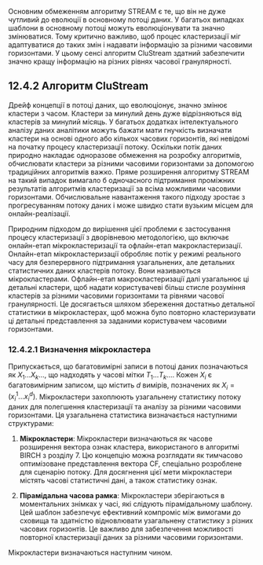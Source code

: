 Основним обмеженням алгоритму STREAM є те, що він не дуже чутливий до еволюції в основному потоці даних. У багатьох випадках шаблони в основному потоці можуть еволюціонувати та значно змінюватися. Тому критично важливо, щоб процес кластеризації міг адаптуватися до таких змін і надавати інформацію за різними часовими горизонтами. У цьому сенсі алгоритм CluStream здатний забезпечити значно кращу інформацію на різних рівнях часової гранулярності.

## 12.4.2 Алгоритм CluStream

Дрейф концепції в потоці даних, що еволюціонує, значно змінює кластери з часом. Кластери за минулий день дуже відрізняються від кластерів за минулий місяць. У багатьох додатках інтелектуального аналізу даних аналітики можуть бажати мати гнучкість визначати кластери на основі одного або кількох часових горизонтів, які невідомі на початку процесу кластеризації потоку. Оскільки потік даних природно накладає одноразове обмеження на розробку алгоритмів, обчислювати кластери за різними часовими горизонтами за допомогою традиційних алгоритмів важко. Пряме розширення алгоритму STREAM на такий випадок вимагало б одночасного підтримання проміжних результатів алгоритмів кластеризації за всіма можливими часовими горизонтами. Обчислювальне навантаження такого підходу зростає з прогресуванням потоку даних і може швидко стати вузьким місцем для онлайн-реалізації.

Природним підходом до вирішення цієї проблеми є застосування процесу кластеризації з дворівневою методологією, що включає онлайн-етап мікрокластеризації та офлайн-етап макрокластеризації. Онлайн-етап мікрокластеризації обробляє потік у режимі реального часу для безперервного підтримання узагальнених, але детальних статистичних даних кластерів потоку. Вони називаються мікрокластерами. Офлайн-етап макрокластеризації далі узагальнює ці детальні кластери, щоб надати користувачеві більш стисле розуміння кластерів за різними часовими горизонтами та рівнями часової гранулярності. Це досягається шляхом збереження достатньо детальної статистики в мікрокластерах, щоб можна було повторно кластеризувати ці детальні представлення за заданими користувачем часовими горизонтами.

### 12.4.2.1 Визначення мікрокластера

Припускається, що багатовимірні записи в потоці даних позначаються як $X_1 . . . X_k . . .$, що надходять у часові мітки $T_1 . . . T_k . . .$. Кожен $X_i$ є багатовимірним записом, що містить $d$ вимірів, позначених як $X_i = (x_i^1 . . . x_i^d)$. Мікрокластери захоплюють узагальнену статистику потоку даних для полегшення кластеризації та аналізу за різними часовими горизонтами. Ця узагальнена статистика визначається наступними структурами:

1. **Мікрокластери**: Мікрокластери визначаються як часове розширення вектора ознак кластера, використаного в алгоритмі BIRCH з розділу 7. Цю концепцію можна розглядати як тимчасово оптимізоване представлення вектора CF, спеціально розроблене для сценарію потоку. Для досягнення цієї мети мікрокластери містять часові статистичні дані, а також статистику ознак.

2. **Пірамідальна часова рамка**: Мікрокластери зберігаються в моментальних знімках у часі, які слідують пірамідальному шаблону. Цей шаблон забезпечує ефективний компроміс між вимогами до сховища та здатністю відновлювати узагальнену статистику з різних часових горизонтів. Це важливо для забезпечення можливості повторної кластеризації даних за різними часовими горизонтами.

Мікрокластери визначаються наступним чином.